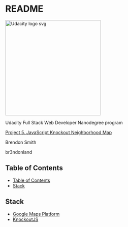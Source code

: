 # README

<a href="https://www.udacity.com/">
  <img src="https://s3-us-west-1.amazonaws.com/udacity-content/rebrand/svg/logo.min.svg" width="300" alt="Udacity logo svg">
</a>

Udacity Full Stack Web Developer Nanodegree program

[Project 5. JavaScript Knockout Neighborhood Map](https://github.com/br3ndonland/udacity-fsnd-p5-map)

Brendon Smith

br3ndonland

## Table of Contents

- [Table of Contents](#table-of-contents)
- [Stack](#stack)

## Stack

- [Google Maps Platform](https://cloud.google.com/maps-platform/)
- [KnockoutJS](http://knockoutjs.com)
